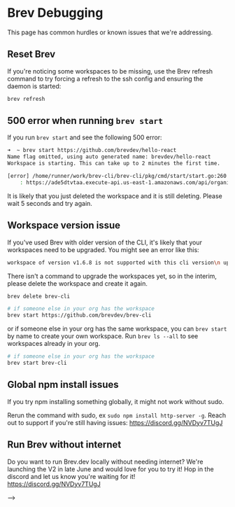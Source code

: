 # Brev Debugging

This page has common hurdles or known issues that we're addressing.


##  Reset Brev
If you're noticing some workspaces to be missing, use the Brev refresh command to try forcing a refresh to the ssh config and ensuring the daemon is started:

```zsh
brev refresh
```
##  500 error when running `brev start`
If you run `brev start` and see the following 500 error:

```zsh
➜  ~ brev start https://github.com/brevdev/hello-react
Name flag omitted, using auto generated name: brevdev/hello-react
Workspace is starting. This can take up to 2 minutes the first time.

[error] /home/runner/work/brev-cli/brev-cli/pkg/cmd/start/start.go:260 
	: https://ade5dtvtaa.execute-api.us-east-1.amazonaws.com/api/organizations/ejmrvoj8m/workspaces?utm_source=cli 500 Internal Server Error
```
It is likely that you just deleted the workspace and it is still deleting. Please wait 5 seconds and try again.


## Workspace version issue
If you've used Brev with older version of the CLI, it's likely that your workspaces need to be upgraded. You might see an error like this:

```zsh
workspace of version v1.6.8 is not supported with this cli version\n upgrade your workspace or downgrade your cli"
```

There isn't a command to upgrade the workspaces yet, so in the interim, please delete the workspace and create it again.

```zsh
brev delete brev-cli
```

```zsh
# if someone else in your org has the workspace
brev start https://github.com/brevdev/brev-cli 
```

or if someone else in your org has the same workspace, you can `brev start` by name to create your own workspace. Run `brev ls --all` to see workspaces already in your org.

```zsh
# if someone else in your org has the workspace
brev start brev-cli 
```

##  Global npm install issues
If you try npm installing something globally, it might not work without sudo.

Rerun the command with sudo, ex `sudo npm install http-server -g`. Reach out to support if you're still having issues: https://discord.gg/NVDyv7TUgJ

##  Run Brev without internet
Do you want to run Brev.dev locally without needing internet? We're launching the V2 in late June and would love for you to try it! Hop in the discord and let us know you're waiting for it! https://discord.gg/NVDyv7TUgJ

<!-- ##  Run Brev without internet
Do you want to run Brev.dev locally without needing internet? We're launching the V2 in late June and would love for you to try it! Hop in the discord and let us know you're waiting for it! https://discord.gg/NVDyv7TUgJ -->

<!-- ##  Changing the setup script
Do you want to run Brev.dev locally without needing internet? We're launching the V2 in late June and would love for you to try it! Hop in the discord and let us know you're waiting for it! https://discord.gg/NVDyv7TUgJ

<!-- ##  Run Brev without internet
Do you want to run Brev.dev locally without needing internet? We're launching the V2 in late June and would love for you to try it! Hop in the discord and let us know you're waiting for it! https://discord.gg/NVDyv7TUgJ --> -->
